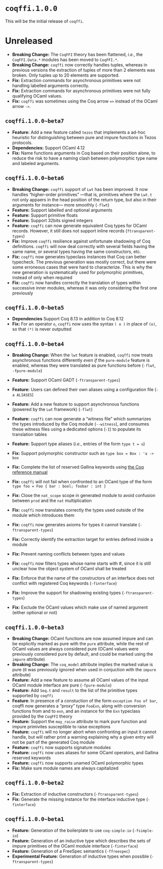 # `coqffi.1.0.0`

This will be the initial release of `coqffi`.

# Unreleased

- **Breaking Change:** The `CoqFFI` theory has been flattened, *i.e.*,
  the `CoqFFI.Data.*` modules has been moved to `CoqFFI.*`.
- **Breaking Change:** `coqffi` now correctly handles tuples, whereas
  in previous versions the extraction of tuples of more than 2
  elements was broken.  Only tuples up to 20 elements are supported.
- **Fix:** Extraction commands for asynchronous primitives were not
  handling labelled arguments correctly.
- **Fix:** Extraction commands for asynchronous primitives were not
  fully qualifying OCaml values.
- **Fix:** `coqffi` was sometimes using the Coq arrow `=>` instead of
  the OCaml arrow `->`.

## `coqffi.1.0.0~beta7`

- **Feature:** Add a new feature called `tezos` that implements a
  ad-hoc heuristic for distinguishing between pure and impure
  functions in Tezos protocols.
- **Dependencies:** Support OCaml 4.12
- **Fix:** Name functions arguments in Coq based on their position
  alone, to reduce the risk to have a naming clash between polymorphic
  type name and labeled arguments.

## `coqffi.1.0.0~beta6`

- **Breaking Change:** `coqffi` support of `Lwt` has been improved. It
  now handles “higher-order primitives” —that is, primitives where the
  `Lwt.t` not only appaers in the head position of the return type,
  but also in their arguments for instance— more smoothly (`-flwt`)
- **Feature:** Support labelled and optional arguments
- **Feature:** Support primitive floats
- **Feature:** Support 32bits signed integers
- **Feature:** `coqffi` can now generate equivalent Coq types for
  OCaml records.  However, it still does not support inline records
  (`ftransparent-types`)
- **Fix:** Improve `coqffi` resilience against unfortunate shadowing
  of Coq definitions. `coqffi` will now deal correctly with several
  fields having the same name, or several types having the same
  constructors, etc.
- **Fix:** `coqffi` now generates typeclass instances that Coq can
  better typecheck. The previous generation was mostly correct, but
  there were some erroneous cases that were hard to characterize. This
  is why the new generation is systematically used for polymorphic
  primitives, instead of only when required
- **Fix:** `coqffi` now handles correctly the translation of types
  within successive inner modules, whereas it was only considering the
  first one previously

## `coqffi.1.0.0~beta5`

- **Dependencies** Support Coq 8.13 in addition to Coq 8.12
- **Fix:** For an operator `o`, `coqffi` now uses the syntax `( o )`
  in place of `(o)`, so that `(*)` is never outputted

## `coqffi.1.0.0~beta4`

- **Breaking Change:** When the `lwt` feature is enabled, `coqffi` now
  treats asynchronous functions differently *even if* the
  `pure-module` feature is enabled, whereas they were translated as
  pure functions before (`-flwt`, `-fpure-module`)
- **Feature:** Support OCaml GADT (`-ftransparent-types`)
- **Feature:** Users can defined their own aliases using a
  configuration file (`-a ALIASES`)
- **Feature:** Add a new feature to support asynchronous functions
  (powered by the `Lwt` framework) (`-flwt`)
- **Feature:** `coqffi` can now generate a “witness file” which
  summarizes the types introduced by the Coq module (`--witness`),
  and consumes these witness files using a dedicated options (`-I`)
  to populate its translation tables
- **Feature:** Support type aliases (*i.e.*, entries of the form `type
  t = u`)
- **Fix:** Support polymorphic constructor such as `type box = Box :
  'a -> box`
- **Fix:** Complete the list of reserved Gallina keywords using [the
  Coq reference manual][coq-refman]
- **Fix:** `coqffi` will not fail when confronted to an OCaml type of
  the form `type foo = Foo { bar : bool; foobar : int }`
- **Fix:** Close the `nat_scope` scope in generated module to avoid
  confusion between `prod` and the `nat` multiplication
- **Fix:** `coqffi` now translates correctly the types used outside of
  the module which introduces them
- **Fix:** `coqffi` now generates axioms for types it cannot translate
  (`-ftransparent-types`)
- **Fix:** Correctly identify the extraction target for entries
  defined inside a module
- **Fix:** Prevent naming conflicts between types and values
- **Fix:** `coqffi` now filters types whose name starts with #, since
  it is still unclear how the object system of OCaml shall be treated
- **Fix:** Enforce that the name of the constructors of an interface
  does not conflict with registered Coq keywords (`-finterface`)
- **Fix:** Improve the support for shadowing existing types
  (`-ftransparent-types`)
- **Fix:** Exclude the OCaml values which make use of named argument
  (either optional or not)

  [coq-refman]: https://coq.github.io/doc/v8.9/refman/language/gallina-specification-language.html

## `coqffi.1.0.0~beta3`

- **Breaking Change:** OCaml functions are now assumed impure and can
  be explicitly marked as pure with the `pure` attribute, while the
  rest of OCaml values are always considered pure (OCaml values
  were previously considered pure by default, and could be marked
  using the `impure` attribute)
- **Breaking Change:** The `coq_model` attribute implies the marked
  value is pure (it was previously ignored when used in conjuction
  with the `impure` attribute)
- **Feature:** Add a new feature to assume all OCaml values of
  the input OCaml module interface are pure (`-fpure-module`)
- **Feature:** Add `Seq.t` and `result` to the list of the primitive
  types supported by `coqffi`
- **Feature**: In presence of a constuction of the form `exception Foo
  of bar`, coqffi now generates a “proxy” type `FooExn`, along with
  conversion functions from and to `exn`, and an instance for the
  `Exn` typeclass provided by the `CoqFFI` theory
- **Feature:** Support the `may_raise` attribute to mark pure function
  and impure primivites susceptible to raise exceptions
- **Feature:** `coqffi` will no longer abort when confronting an input
  it cannot handle, but will rather print a warning explaining why
  a given entry will not be part of the generated Coq module
- **Feature:** `coqffi` now supports signature modules
- **Feature:** `coqffi` now uses aliases for some OCaml operators,
  and Gallina reserved keywords
- **Feature:** `coqffi` now supports unamed OCaml polymorphic types
- **Fix:** Make sure module names are always capitalized

## `coqffi.1.0.0~beta2`

- **Fix:** Extraction of inductive constructors
  (`-ftransparent-types`)
- **Fix:** Generate the missing instance for the interface inductive
  type (`-finterface`)

## `coqffi.1.0.0~beta1`

- **Feature:** Generation of the boilerplate to use `coq-simple-io`
  (`-fsimple-io`)
- **Feature:** Generation of an inductive type which describes the
  sets of impure primitives of the OCaml module interface
  (`-finterface`)
- **Feature:** Generation of a FreeSpec semantics (`-ffreespec`)
- **Experimental Feature:** Generation of inductive types when
  possible (`-ftransparent-types`)
